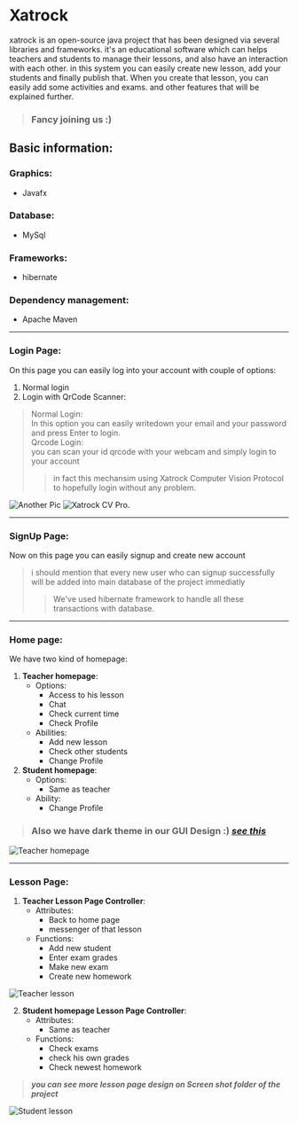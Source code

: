 # Xatrock
xatrock is an open-source java project that has been designed via several libraries and frameworks.
it's an educational software which can helps teachers and students to manage their lessons, and also have an interaction with each other.
in this system you can easily create new lesson, add your students and finally publish that.
When you create that lesson, you can easily add some activities and exams.
and other features that will be explained further.
> ###         Fancy joining us :)

## Basic information:
### Graphics:
- Javafx
### Database:
- MySql
### Frameworks:
- hibernate
### Dependency management:
- Apache Maven

________________________________________________________________________________________________________________________________________________________


### Login Page:
On this page you can easily log into your account with couple of options:
1. Normal login
2. Login with QrCode Scanner:
> Normal Login:  
>   In this option you can easily writedown your email and your password and press Enter to login.   
>   Qrcode Login:  
>   you can scan your id qrcode with your webcam and simply login to your account
>> in fact this mechansim using Xatrock Computer Vision Protocol to hopefully login without any problem. 
   
  
  
  
  ![Another Pic](https://github.com/salehmhosseini/Xatrock/blob/master/screenshots/homepage.png) 
   ![Xatrock CV Pro.](https://github.com/salehmhosseini/Xatrock/blob/master/screenshots/Computer%20Vision.png)

      
________________________________________________________________________________________________________________________________________________________
  
  ### SignUp Page:
  Now on this page you can easily signup and create new account 
  > i should mention that every new user who can signup successfully will be added into main database of the project immediatly
  >> We've used hibernate framework to handle all these transactions with database.  
    
    
  
  
  
  
    
    
  ________________________________________________________________________________________________________________________________________________________
      
### Home page:  
  We have two kind of homepage:  
  1. **Teacher homepage**:
        - Options:  
          - Access to his lesson
          - Chat
          - Check current time
          - Check Profile
        - Abilities:  
          - Add new lesson
          - Check other students
          - Change Profile
 2. **Student homepage**:
      - Options:
        - Same as teacher
      - Ability:
        - Change Profile  
          
   >  ### Also we have dark theme in our GUI Design :) [***see this***](https://github.com/salehmhosseini/Xatrock/blob/master/screenshots/StudentHomepageDarkThem.png) 
   
   
  ![Teacher homepage](https://github.com/salehmhosseini/Xatrock/blob/master/screenshots/TeacherHomePage.png) 
   
  ________________________________________________________________________________________________________________________________________________________
    
    
  ### Lesson Page:
  1. **Teacher Lesson Page Controller**:
       - Attributes:  
         - Back to home page
         - messenger of that lesson
       - Functions:  
         - Add new student
         - Enter exam grades
         - Make new exam
         - Create new homework
     
  ![Teacher lesson](https://github.com/salehmhosseini/Xatrock/blob/master/screenshots/TeacherAPPage.png) 
    
    
      
   2.   **Student homepage Lesson Page Controller**:
        - Attributes:
          - Same as teacher
        - Functions:
          - Check exams
          - check his own grades
          - Check newest homework
          
     
  > ***you can see more lesson page design on Screen shot folder of the project*** 
  >      
       
  ![Student lesson](https://github.com/salehmhosseini/Xatrock/blob/master/screenshots/StudentApPage.png) 
  
  
  
  
      
  
    
    
 
